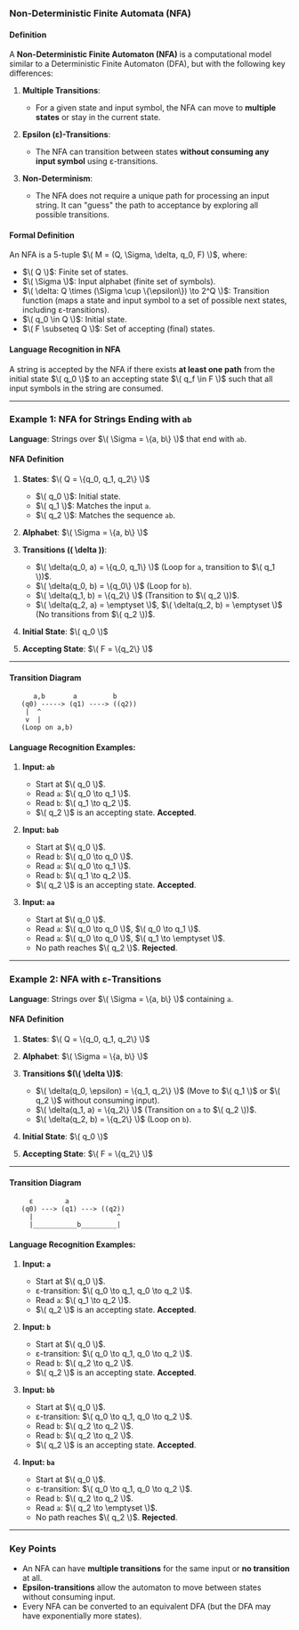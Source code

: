 ### **Non-Deterministic Finite Automata (NFA)**

#### **Definition**
A **Non-Deterministic Finite Automaton (NFA)** is a computational model similar to a Deterministic Finite Automaton (DFA), but with the following key differences:

1. **Multiple Transitions**:
   - For a given state and input symbol, the NFA can move to **multiple states** or stay in the current state.
   
2. **Epsilon (ε)-Transitions**:
   - The NFA can transition between states **without consuming any input symbol** using ε-transitions.

3. **Non-Determinism**:
   - The NFA does not require a unique path for processing an input string. It can "guess" the path to acceptance by exploring all possible transitions.

#### **Formal Definition**
An NFA is a 5-tuple $\( M = (Q, \Sigma, \delta, q_0, F) \)$, where:
- $\( Q \)$: Finite set of states.
- $\( \Sigma \)$: Input alphabet (finite set of symbols).
- $\( \delta: Q \times (\Sigma \cup \{\epsilon\}) \to 2^Q \)$: Transition function (maps a state and input symbol to a set of possible next states, including ε-transitions).
- $\( q_0 \in Q \)$: Initial state.
- $\( F \subseteq Q \)$: Set of accepting (final) states.

#### **Language Recognition in NFA**
A string is accepted by the NFA if there exists **at least one path** from the initial state $\( q_0 \)$ to an accepting state $\( q_f \in F \)$ such that all input symbols in the string are consumed.

---

### **Example 1: NFA for Strings Ending with `ab`**

**Language**: Strings over $\( \Sigma = \{a, b\} \)$ that end with `ab`.

#### **NFA Definition**
1. **States**: $\( Q = \{q_0, q_1, q_2\} \)$
   - $\( q_0 \)$: Initial state.
   - $\( q_1 \)$: Matches the input `a`.
   - $\( q_2 \)$: Matches the sequence `ab`.
2. **Alphabet**: $\( \Sigma = \{a, b\} \)$
3. **Transitions (\( \delta \))**:
   - $\( \delta(q_0, a) = \{q_0, q_1\} \)$ (Loop for `a`, transition to $\( q_1 \))$.
   - $\( \delta(q_0, b) = \{q_0\} \)$ (Loop for `b`).
   - $\( \delta(q_1, b) = \{q_2\} \)$ (Transition to $\( q_2 \))$.
   - $\( \delta(q_2, a) = \emptyset \)$, $\( \delta(q_2, b) = \emptyset \)$ (No transitions from $\( q_2 \))$.

4. **Initial State**: $\( q_0 \)$
5. **Accepting State**: $\( F = \{q_2\} \)$

---

#### **Transition Diagram**
```
      a,b       a         b
   (q0) -----> (q1) ----> ((q2))
    |  ^                   
    v  |                  
   (Loop on a,b)
```

#### **Language Recognition Examples**:
1. **Input: `ab`**
   - Start at $\( q_0 \)$.  
   - Read `a`: $\( q_0 \to q_1 \)$.  
   - Read `b`: $\( q_1 \to q_2 \)$.  
   - $\( q_2 \)$ is an accepting state. **Accepted**.

2. **Input: `bab`**
   - Start at $\( q_0 \)$.  
   - Read `b`: $\( q_0 \to q_0 \)$.  
   - Read `a`: $\( q_0 \to q_1 \)$.  
   - Read `b`: $\( q_1 \to q_2 \)$.  
   - $\( q_2 \)$ is an accepting state. **Accepted**.

3. **Input: `aa`**
   - Start at $\( q_0 \)$.  
   - Read `a`: $\( q_0 \to q_0 \)$, $\( q_0 \to q_1 \)$.  
   - Read `a`: $\( q_0 \to q_0 \)$, $\( q_1 \to \emptyset \)$.  
   - No path reaches $\( q_2 \)$. **Rejected**.

---

### **Example 2: NFA with ε-Transitions**
**Language**: Strings over $\( \Sigma = \{a, b\} \)$ containing `a`.

#### **NFA Definition**
1. **States**: $\( Q = \{q_0, q_1, q_2\} \)$
2. **Alphabet**: $\( \Sigma = \{a, b\} \)$
3. **Transitions $(\( \delta \))$**:
   - $\( \delta(q_0, \epsilon) = \{q_1, q_2\} \)$ (Move to $\( q_1 \)$ or $\( q_2 \)$ without consuming input).
   - $\( \delta(q_1, a) = \{q_2\} \)$ (Transition on `a` to $\( q_2 \))$.
   - $\( \delta(q_2, b) = \{q_2\} \)$ (Loop on `b`).

4. **Initial State**: $\( q_0 \)$
5. **Accepting State**: $\( F = \{q_2\} \)$

---

#### **Transition Diagram**
```
     ε        a
   (q0) ---> (q1) ---> ((q2))
     |                     ^
     |___________b_________|
```

#### **Language Recognition Examples**:
1. **Input: `a`**
   - Start at $\( q_0 \)$.  
   - ε-transition: $\( q_0 \to q_1, q_0 \to q_2 \)$.  
   - Read `a`: $\( q_1 \to q_2 \)$.  
   - $\( q_2 \)$ is an accepting state. **Accepted**.

2. **Input: `b`**
   - Start at $\( q_0 \)$.  
   - ε-transition: $\( q_0 \to q_1, q_0 \to q_2 \)$.  
   - Read `b`: $\( q_2 \to q_2 \)$.  
   - $\( q_2 \)$ is an accepting state. **Accepted**.

3. **Input: `bb`**
   - Start at $\( q_0 \)$.  
   - ε-transition: $\( q_0 \to q_1, q_0 \to q_2 \)$.  
   - Read `b`: $\( q_2 \to q_2 \)$.  
   - Read `b`: $\( q_2 \to q_2 \)$.  
   - $\( q_2 \)$ is an accepting state. **Accepted**.

4. **Input: `ba`**
   - Start at $\( q_0 \)$.  
   - ε-transition: $\( q_0 \to q_1, q_0 \to q_2 \)$.  
   - Read `b`: $\( q_2 \to q_2 \)$.  
   - Read `a`: $\( q_2 \to \emptyset \)$.  
   - No path reaches $\( q_2 \)$. **Rejected**.

---

### **Key Points**
- An NFA can have **multiple transitions** for the same input or **no transition** at all.
- **Epsilon-transitions** allow the automaton to move between states without consuming input.
- Every NFA can be converted to an equivalent DFA (but the DFA may have exponentially more states).
